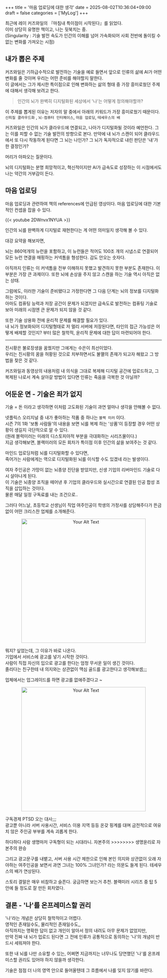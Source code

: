 +++
title = '마음 업로딩에 대한 생각'
date = 2025-08-02T10:36:04+09:00
draft = false
categories = ['MyLog']
+++

최근에 레이 커즈와일의 『마침내 특이점이 시작된다』를 읽었다.   
이미 상당히 유명한 책이고, 나는 뒷북치는 중.   
(Singularity : 기술 발전 속도가 인간의 이해를 넘어 가속화되어 사회 전반에 돌이킬 수 없는 변화를 가져오는 시점)

## 내가 뽑은 주제 
커즈와일은 기하급수적으로 발전하는 기술을 예로 들면서 앞으로 인류의 삶에 AI가 어떤 변화를 줄 것이며 우리는 어떤 준비를 해야할지 말한다.   
이 글에서는 그가 제시한 특이점으로 인해 변화하는 삶의 형태 중 가장 흥미로웠던 주제에 대해서 생각해 보려고 한다.  

> 인간의 뇌가 완벽히 디지털화된 세상에서 '나'는 어떻게 정의해야할까?

이 주제를 뽑게된 이유는 저자의 말 중에서 아래의 키워드가 가장 흥미로웠기 때문이다.   
`신피질 클라우드화` , `뇌-컴퓨터 인터페이스`, `마음 업로딩`, `테세우스의 배`    

커즈와일은 인간의 뇌가 클라우드에 연결되고, 나아가 디지털화될 것이라 예언한다. 그는 이를 피할 수 없는 기술 발전의 방향으로 본다. 만약에 내 뇌가 스캔이 되어 클라우드에서 또 다시 작동하게 된다면 그 뇌는 나인가? 그 뇌가 독자적으로 내린 판단은 '내'가 한 결정인가?  

머리가 아파오는 질문이다. 


뇌의 디지털화는 분명 희망적이고, 혁신적이지만 AI가 급속도로 성장하는 이 시점에서도 나는 약간의 거부감이 든다. 

## 마음 업로딩

마음 업로딩과 관련하여 책의 references에 언급된 영상이다. 마음 업로딩에 대한 기본적인 컨셉을 잡을 수 있다. 

{{< youtube 2DWnvx1NYUA >}}

인간의 뇌를 완벽하게 디지털로 재현한다는 게 어떤 의미일지 생각해 볼 수 있다.  

대강 요약을 해보자면,  

뇌는 860억개의 뉴런을 포함하고, 이 뉴런들은 적어도 100조 개의 시냅스로 연결되어 모든 뉴런 연결을 매핑하는 커넥톰을 형성한다. 감도 안오는 숫자다.  

아직까지 인류는 이 커넥톰을 전부 이해하지 못했고 발견하지 못한 부분도 존재한다. 이 부분은 가장 큰 과제이다.  또한 뇌에 손상을 주지 않고 스캔을 하는 기술 역시 아직은 없는 상태.  

그럼에도, 이러한 기술이 준비됐다고 가정한다면 그 다음 단계는 뇌의 정보를 디지털화 하는 것이다.  
아마도 컴퓨팅 능력과 저장 공간이 문제가 되겠지만 급속도로 발전하는 컴퓨팅 기술로 보아 미래의 시점엔 큰 문제가 되지 않을 것 같다.  

또한 기술 상용화 전에 윤리적 문제를 해결할 필요가 있다.  
내 뇌가 정보화되어 디지털형태로 저 멀리 서버에 저장된다면, 타인의 접근 가능성은 어떻게 배제할 것인지? 부터 많은 철학적, 윤리적 문제에 대한 답이 마련되어야 한다.  

------

진시황은 불로장생을 꿈꿨지만 그에게는 수은이 최선이었다.  
우리는 진시황의 꿈을 허황된 것으로 치부하면서도 불멸의 존재가 되고자 해왔고 그 방법을 찾은 것 같다.    

커즈와일과 동영상의 내용처럼 내 의식을 그대로 복제해 디지털 공간에 업로드하고, 그 복제된 나로서 계속 살아갈 방법이 있다면 인류는 죽음을 극복한 것 아닐까? 

## 어둔운 면 - 기술은 죄가 없지

기술 = 돈 이라고 생각하면 이처럼 고도화된 기술이 과연 얼마나  생각을 안해볼 수 없다.  

넷플릭스 오리지널 중 내가 좋아하는 작품 중 하나는 `블랙 미러` 이다.     
시즌 7의 1화 '보통 사람들'의 내용을 보면 뇌를 복제 하는 '상품'이 등장할 경우 어떤 상황이 생길지 극단적으로 알 수 있다.  
(원래 블럭미러는 미래의 디스토피아적 부분을 극대화하는 시리즈물이다.)   
지금 생각해보면, 블랙미러의 모든 회차가 특이점 이후 인간의 삶을 보여주는 것 같다.  

마인드 업로딩처럼 뇌를 디지털화할 수 있다면,  
죽어가는 사람에게는 역으로 디지털화된 뇌를 이식할 수도 있겠네 라는 발생이다. 

여자 주인공은 가망이 없는 뇌종양 진단을 받았지만, 신생 기업의 리버마인드 기술로 다시 살아나게 된다.  
이 기술은 뇌종양 조직을 떼어낸 후 기업의 클라우드와 실시간으로 연결된 인공 합성 조직을 삽입하는 것이다.  
물론 매달 일정 구독료를 내는 조건으로..

그러다 어느날, 초등학교 선생님이 직업 여주인공이 학생의 가정사를 상담해주다가 뜬금없이 어떤 크리스찬 업체를 소개해준다.  
<p align="center">
  <a href="/images/MyLog/minduploading_blackmirror1.png" data-lightbox="image-set">
    <img src="/images/MyLog/minduploading_blackmirror1.png" alt="Your Alt Text" style="width: 400px;">
  </a>
</p>

뭐지? 싶었는데, 그 이유가 바로 나온다.  
기업에서 서비스에 광고를 넣기 시작한 것이다.  
사람이 직접 자신의 입으로 광고를 한다는 엄청 무서운 일이 생긴 것이다.  
졸리다는 친구한테 내 의지와는 상관없이 맥심 골드를 광고한다고 생각해보셈;;;

업체에서는 업그레이드를 하면 광고를 없애주겠다고 ~

<p align="center">
  <a href="/images/MyLog/minduploading_blackmirror.png" data-lightbox="image-set">
    <img src="/images/MyLog/minduploading_blackmirror.png" alt="Your Alt Text" style="width: 400px;">
  </a>
</p>

구독경제 PTSD 오는 대사;;;   
광고뿐 아니라 서버 사용시간, 서비스 이용 지역 등등 온갖 핑계를 대며 금전적으로 여유치 않은 주인공 부부를 계속 괴롭게 한다.   

하다하다 사람 생명마저 구독형이 되는 시대라니. 자본주의 >>>>>>>> 생명윤리로 자본주의 완승

그리고 광고문구를 내뱉고, 서버 사용 시간 제한으로 인해 본인 의지와 상관없이 오래 자야하는 여주인공을 보면서 과연 그녀는 100% 그녀인가? 라는 의문도 들게 된다. 테세우스의 배가 연상된다. 

스토리 결말은 매우 비참하고 슬픈다. 궁금하면 보는거 추천. 블랙미러 시리즈 중 탑 5 안에 들 정도로 잘 만든 회차였다.  


## 결론 - '나'를 온프레미스할 권리
'나'라는 개념은 상당히 철학적이고 어렵다.  
영적인 존재일수도, 물리적인 존재일수도,,  
아직까지는 명확한 답이 없고 개인이 알아서 정의 내려도 아무 문제가 없었지만,   
만약 진짜 내 뇌가 업로드 된다면 그 전에 인류가 공통적으로 동의하는 '나'의 개념이 반드시 세워져야 한다.  

또한 내 뇌를 나만 소유할 수 있는, 어쩌면 지금까지는 너무나도 당연했던 '나'를 온프레미스할 권리도 있어야 하지 않을까 생각한다. 

기술은 점점 더 나의 영역 안으로 들어올텐데 그 흐름에서 나를 잊지 않기를 바란다. 